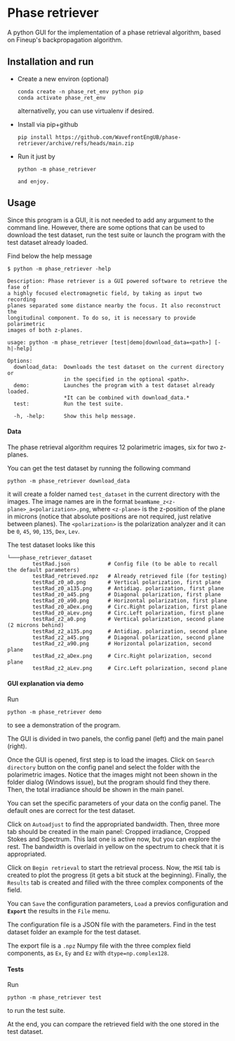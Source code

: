 # Phase retriever
A python GUI for the implementation of a phase retrieval algorithm, based on 
Fineup's backpropagation algorithm. 

## Installation and run

* Create a new environ (optional)

    ```
    conda create -n phase_ret_env python pip
    conda activate phase_ret_env
    ```
    alternativelly, you can use virtualenv if desired.


* Install via pip+github

    ```
    pip install https://github.com/WavefrontEngUB/phase-retriever/archive/refs/heads/main.zip
    ```
     
* Run it just by

    ```
    python -m phase_retriever

    and enjoy.

## Usage

Since this program is a GUI, it is not needed to add any argument to the command line.
However, there are some options that can be used to download the test dataset, 
run the test suite or launch the program with the test dataset already loaded.

Find below the help message
```
$ python -m phase_retriever -help

Description: Phase retriever is a GUI powered software to retrieve the fase of 
a highly focused electromagnetic field, by taking as input two recording 
planes separated some distance nearby the focus. It also reconstruct the 
longitudinal component. To do so, it is necessary to provide polarimetric 
images of both z-planes.

usage: python -m phase_retriever [test|demo|download_data=<path>] [-h|-help]

Options:
  download_data:  Downloads the test dataset on the current directory or 
                  in the specified in the optional <path>.
  demo:           Launches the program with a test dataset already loaded. 
                  *It can be combined with download_data.*
  test:           Run the test suite.

  -h, -help:      Show this help message.

```

#### Data

The phase retrieval algorithm requires 12 polarimetric images, six for two z-planes.

You can get the test dataset by running the following command
    

    python -m phase_retriever download_data

it will create a folder named `test_dataset` in the current directory with the images.
The image names are in the format `beamName_z<z-plane>_a<polarization>.png`, 
where `<z-plane>` is the z-position of the plane in microns
(notice that absolute positions are not required, just relative between planes).
The `<polarization>` is the polarization analyzer and it can be 
`0`, `45`, `90`, `135`, `Dex`, `Lev`.

The test dataset looks like this
```
└───phase_retriever_dataset
        testRad.json            # Config file (to be able to recall the default parameters)
        testRad_retrieved.npz   # Already retrieved file (for testing)
        testRad_z0_a0.png       # Vertical polarization, first plane
        testRad_z0_a135.png     # Antidiag. polarization, first plane
        testRad_z0_a45.png      # Diagonal polarization, first plane
        testRad_z0_a90.png      # Horizontal polarization, first plane
        testRad_z0_aDex.png     # Circ.Right polarization, first plane
        testRad_z0_aLev.png     # Circ.Left polarization, first plane
        testRad_z2_a0.png       # Vertical polarization, second plane (2 microns behind)
        testRad_z2_a135.png     # Antidiag. polarization, second plane
        testRad_z2_a45.png      # Diagonal polarization, second plane
        testRad_z2_a90.png      # Horizontal polarization, second plane
        testRad_z2_aDex.png     # Circ.Right polarization, second plane
        testRad_z2_aLev.png     # Circ.Left polarization, second plane

```


#### GUI explanation via demo

Run

    python -m phase_retriever demo

to see a demonstration of the program.

The GUI is divided in two panels, the config panel (left) and the main panel (right).

Once the GUI is opened, first step is to load the images. Click on `Search directory`
button on the config panel and select the folder with the polarimetric images.
Notice that the images might not been shown in the folder dialog (Windows issue), 
but the program should find they there.
Then, the total irradiance should be shown in the main panel.

You can set the specific parameters of your data on the config panel.
The default ones are correct for the test dataset.

Click on `Autoadjust` to find the appropriated bandwidth.
Then, three more tab should be created in the main panel: Cropped irradiance, 
Cropped Stokes and Spectrum. This last one is active now, but you can explore the rest.
The bandwidth is overlaid in yellow on the spectrum to check that it is appropriated.

Click on `Begin retrieval` to start the retrieval process.
Now, the `MSE` tab is created to plot the progress (it gets a bit stuck at the beginning).
Finally, the `Results` tab is created and filled with the three complex components 
of the field.

You can `Save` the configuration parameters, `Load` a previos configuration and 
**`Export`** the results in the `File` menu.

The configuration file is a JSON file with the parameters.
Find in the test dataset folder an example for the test dataset.

The export file is a `.npz`  Numpy file with the three complex field components,
as `Ex`, `Ey` and `Ez` with `dtype=np.complex128`.


#### Tests

Run

    python -m phase_retriever test

to run the test suite.

At the end, you can compare the retrieved field with the one stored in the test dataset.
